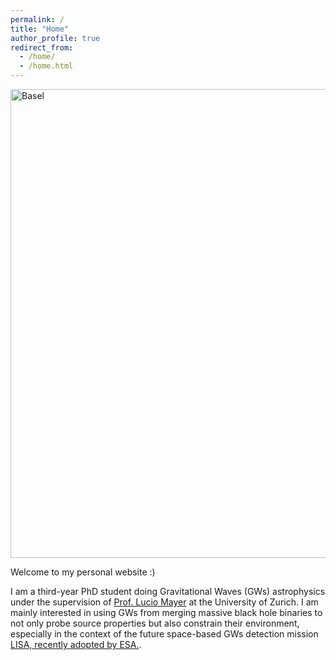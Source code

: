 ```yaml
---
permalink: /
title: "Home"
author_profile: true
redirect_from: 
  - /home/
  - /home.html
---
```



<img class="img-responsive" src="https://muditgarg96.github.io/images/Profile2.jpg" title="Basel" width="750">

Welcome to my personal website :)

I am a third-year PhD student doing Gravitational Waves (GWs) astrophysics under the supervision of <a href = "https://www.ics.uzh.ch/en/research/research-groups/Lucio-Mayer.html"  target="_blank">Prof. Lucio Mayer</a> at the University of Zurich. I am mainly interested in using GWs from merging massive black hole binaries to not only probe source properties but also constrain their environment, especially in the context of the future space-based GWs detection mission <a href= "https://www.elisascience.org/" target="_blank">LISA, recently adopted by ESA.</a>.

<!-- 
I also collaborate with <a href="https://amdastro.github.io/" target="_blank">Andrea Derdzinski</a>, <a href="https://lorenzzwick96.github.io/" target="_blank">Lorenz Zwick</a>, <a href="https://www.ics.uzh.ch/~pcapelo/" target="_blank">Pedro R. Capelo</a>, <a href="https://www.physik.uzh.ch/en/groups/jetzer/People/Shubhanshu-Tiwari.html">Shubhanshu Tiwari</a>, <a href="https://imagine.gsfc.nasa.gov/features/bios/baker/" target="_blank">John G. Baker</a>, <a href="https://annuaire.in2p3.fr/3631-9832/sylvain-marsat" target="_blank">Sylvain Marsat</a>, <a href="https://www.aei.mpg.de/person/99068/2784" target="_blank">Jonathan Gair</a>, <a href="https://sites.google.com/view/djdorazio/home" target="_blank">Daniel D'Orazio</a>, and <a href="https://sites.google.com/nyu.edu/ctiede/" target="_blank">Christopher Tiede</a>.
-->
